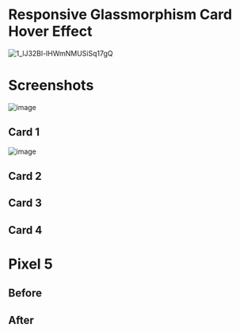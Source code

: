 # Responsive Glassmorphism Card Hover Effect

![1_lJ32Bl-lHWmNMUSiSq17gQ](https://user-images.githubusercontent.com/72864817/171863780-16f7afb7-32a5-4547-a427-23c8a8ed0524.png)

# Screenshots

![image](https://user-images.githubusercontent.com/72864817/176378260-8fe63f4a-a9c2-47d4-b555-dbaa795327c9.png)

## Card 1

![image](https://user-images.githubusercontent.com/72864817/176378456-79ef5fa5-b551-4bdd-975d-a673c0f7a14d.png)


## Card 2



## Card 3



## Card 4



# Pixel 5

## Before



## After


